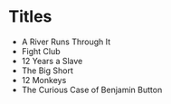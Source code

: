 # Titles

- A River Runs Through It
- Fight Club
- 12 Years a Slave
- The Big Short
- 12 Monkeys
- The Curious Case of Benjamin Button 


